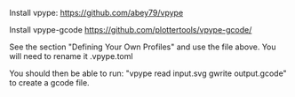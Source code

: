 Install vpype:
https://github.com/abey79/vpype

Install vpype-gcode
https://github.com/plottertools/vpype-gcode/

See the section "Defining Your Own Profiles" and use the file above. You will need to rename it .vpype.toml

You should then be able to run: "vpype read input.svg gwrite output.gcode" to create a gcode file.
